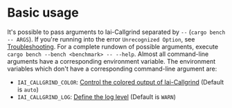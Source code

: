 # Basic usage

It's possible to pass arguments to Iai-Callgrind separated by `--` (`cargo bench
-- ARGS`). If you're running into the error `Unrecognized Option`, see
[Troubleshooting](../troubleshooting/running-cargo-bench-results-in-an-unrecognized-option-error.md).
For a complete rundown of possible arguments, execute `cargo bench --bench
<benchmark> -- --help`. Almost all command-line arguments have a corresponding
environment variable. The environment variables which don't have a corresponding
command-line argument are:

- `IAI_CALLGRIND_COLOR`: [Control the colored output of Iai-Callgrind](./output/color.md) (Default
  is `auto`)
- `IAI_CALLGRIND_LOG`: [Define the log level](./output/logging.md) (Default is `WARN`)
